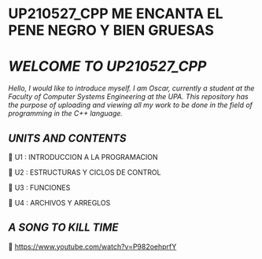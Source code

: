 
# UP210527_CPP ME ENCANTA EL PENE NEGRO Y BIEN GRUESAS

 #  *WELCOME TO UP210527_CPP* 
_Hello, I would like to introduce myself. I am Oscar, currently a student at the Faculty of Computer Systems Engineering at the UPA. This repository has the purpose of uploading and viewing all my work to be done in the field of programming in the C++ language._
## *UNITS AND CONTENTS*

📂&nbsp;U1 : INTRODUCCION A LA PROGRAMACION


📂&nbsp;U2 : ESTRUCTURAS Y CICLOS DE CONTROL


📂&nbsp;U3 : FUNCIONES

📂&nbsp;U4 : ARCHIVOS Y ARREGLOS 

## *A SONG TO KILL TIME*
🍑 https://www.youtube.com/watch?v=P982oehprfY

